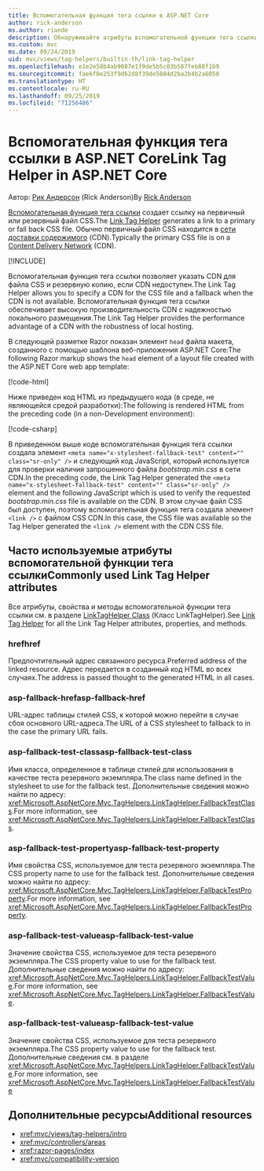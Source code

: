 ```yaml
---
title: Вспомогательная функция тега ссылки в ASP.NET Core
author: rick-anderson
ms.author: riande
description: Обнаруживайте атрибуты вспомогательной функции тега ссылки ASP.NET Core и роль, которую играет каждый атрибут в расширении поведения тега ссылки HTML.
ms.custom: mvc
ms.date: 09/24/2019
uid: mvc/views/tag-helpers/builtin-th/link-tag-helper
ms.openlocfilehash: e1e2e58b4ab9087e1f9de5b5c03b587feb88f1b9
ms.sourcegitcommit: fae6f0e253f9d62d8f39de5884d2ba2b4b2a6050
ms.translationtype: HT
ms.contentlocale: ru-RU
ms.lasthandoff: 09/25/2019
ms.locfileid: "71256486"
---
```

# <a name="link-tag-helper-in-aspnet-core"></a><span data-ttu-id="b9502-103">Вспомогательная функция тега ссылки в ASP.NET Core</span><span class="sxs-lookup"><span data-stu-id="b9502-103">Link Tag Helper in ASP.NET Core</span></span>

<span data-ttu-id="b9502-104">Автор: [Рик Андерсон](https://twitter.com/RickAndMSFT) (Rick Anderson)</span><span class="sxs-lookup"><span data-stu-id="b9502-104">By [Rick Anderson](https://twitter.com/RickAndMSFT)</span></span>

<span data-ttu-id="b9502-105">[Вспомогательная функция тега ссылки](xref:Microsoft.AspNetCore.Mvc.TagHelpers.LinkTagHelper) создает ссылку на первичный или резервный файл CSS.</span><span class="sxs-lookup"><span data-stu-id="b9502-105">The [Link Tag Helper](xref:Microsoft.AspNetCore.Mvc.TagHelpers.LinkTagHelper) generates a link to a primary or fall back CSS file.</span></span> <span data-ttu-id="b9502-106">Обычно первичный файл CSS находится в [сети доставки содержимого](/office365/enterprise/content-delivery-networks#what-exactly-is-a-cdn) (CDN).</span><span class="sxs-lookup"><span data-stu-id="b9502-106">Typically the primary CSS file is on a [Content Delivery Network](/office365/enterprise/content-delivery-networks#what-exactly-is-a-cdn) (CDN).</span></span>

[!INCLUDE[](~/includes/cdn.md)]

<span data-ttu-id="b9502-107">Вспомогательная функция тега ссылки позволяет указать CDN для файла CSS и резервную копию, если CDN недоступен.</span><span class="sxs-lookup"><span data-stu-id="b9502-107">The Link Tag Helper allows you to specify a CDN for the CSS file and a fallback when the CDN is not available.</span></span> <span data-ttu-id="b9502-108">Вспомогательная функция тега ссылки обеспечивает высокую производительность CDN с надежностью локального размещения.</span><span class="sxs-lookup"><span data-stu-id="b9502-108">The Link Tag Helper provides the performance advantage of a CDN with the robustness of local hosting.</span></span>

<span data-ttu-id="b9502-109">В следующей разметке Razor показан элемент `head` файла макета, созданного с помощью шаблона веб-приложения ASP.NET Core:</span><span class="sxs-lookup"><span data-stu-id="b9502-109">The following Razor markup shows the `head` element of a layout file created with the ASP.NET Core web app template:</span></span>

[!code-html[](link-tag-helper/sample/_Layout.cshtml?name=snippet)]

<span data-ttu-id="b9502-110">Ниже приведен код HTML из предыдущего кода (в среде, не являющейся средой разработки):</span><span class="sxs-lookup"><span data-stu-id="b9502-110">The following is rendered HTML from the preceding code (in a non-Development environment):</span></span>

[!code-csharp[](link-tag-helper/sample/HtmlPage1.html)]

<span data-ttu-id="b9502-111">В приведенном выше коде вспомогательная функция тега ссылки создала элемент `<meta name="x-stylesheet-fallback-test" content="" class="sr-only" />` и следующий код JavaScript, который используется для проверки наличия запрошенного файла *bootstrap.min.css* в сети CDN.</span><span class="sxs-lookup"><span data-stu-id="b9502-111">In the preceding code, the Link Tag Helper generated the `<meta name="x-stylesheet-fallback-test" content="" class="sr-only" />` element and the following JavaScript which is used to verify the requested *bootstrap.min.css* file is available on the CDN.</span></span> <span data-ttu-id="b9502-112">В этом случае файл CSS был доступен, поэтому вспомогательная функция тега создала элемент `<link />` с файлом CSS CDN.</span><span class="sxs-lookup"><span data-stu-id="b9502-112">In this case, the CSS file was available so the Tag Helper generated the `<link />` element with the CDN CSS file.</span></span>

## <a name="commonly-used-link-tag-helper-attributes"></a><span data-ttu-id="b9502-113">Часто используемые атрибуты вспомогательной функции тега ссылки</span><span class="sxs-lookup"><span data-stu-id="b9502-113">Commonly used Link Tag Helper attributes</span></span>

<span data-ttu-id="b9502-114">Все атрибуты, свойства и методы вспомогательной функции тега ссылки см. в разделе [LinkTagHelper Class](xref:Microsoft.AspNetCore.Mvc.TagHelpers.LinkTagHelper) (Класс LinkTagHelper).</span><span class="sxs-lookup"><span data-stu-id="b9502-114">See [Link Tag Helper](xref:Microsoft.AspNetCore.Mvc.TagHelpers.LinkTagHelper)  for all the Link Tag Helper attributes, properties, and methods.</span></span>

### <a name="href"></a><span data-ttu-id="b9502-115">href</span><span class="sxs-lookup"><span data-stu-id="b9502-115">href</span></span>

<span data-ttu-id="b9502-116">Предпочтительный адрес связанного ресурса.</span><span class="sxs-lookup"><span data-stu-id="b9502-116">Preferred address of the linked resource.</span></span> <span data-ttu-id="b9502-117">Адрес передается в созданный код HTML во всех случаях.</span><span class="sxs-lookup"><span data-stu-id="b9502-117">The address is passed thought to the generated HTML in all cases.</span></span>

### <a name="asp-fallback-href"></a><span data-ttu-id="b9502-118">asp-fallback-href</span><span class="sxs-lookup"><span data-stu-id="b9502-118">asp-fallback-href</span></span>

<span data-ttu-id="b9502-119">URL-адрес таблицы стилей CSS, к которой можно перейти в случае сбоя основного URL-адреса.</span><span class="sxs-lookup"><span data-stu-id="b9502-119">The URL of a CSS stylesheet to fallback to in the case the primary URL fails.</span></span>

### <a name="asp-fallback-test-class"></a><span data-ttu-id="b9502-120">asp-fallback-test-class</span><span class="sxs-lookup"><span data-stu-id="b9502-120">asp-fallback-test-class</span></span>

<span data-ttu-id="b9502-121">Имя класса, определенное в таблице стилей для использования в качестве теста резервного экземпляра.</span><span class="sxs-lookup"><span data-stu-id="b9502-121">The class name defined in the stylesheet to use for the fallback test.</span></span> <span data-ttu-id="b9502-122">Дополнительные сведения можно найти по адресу: <xref:Microsoft.AspNetCore.Mvc.TagHelpers.LinkTagHelper.FallbackTestClass>.</span><span class="sxs-lookup"><span data-stu-id="b9502-122">For more information, see <xref:Microsoft.AspNetCore.Mvc.TagHelpers.LinkTagHelper.FallbackTestClass>.</span></span>

### <a name="asp-fallback-test-property"></a><span data-ttu-id="b9502-123">asp-fallback-test-property</span><span class="sxs-lookup"><span data-stu-id="b9502-123">asp-fallback-test-property</span></span>

<span data-ttu-id="b9502-124">Имя свойства CSS, используемое для теста резервного экземпляра.</span><span class="sxs-lookup"><span data-stu-id="b9502-124">The CSS property name to use for the fallback test.</span></span> <span data-ttu-id="b9502-125">Дополнительные сведения можно найти по адресу: <xref:Microsoft.AspNetCore.Mvc.TagHelpers.LinkTagHelper.FallbackTestProperty>.</span><span class="sxs-lookup"><span data-stu-id="b9502-125">For more information, see <xref:Microsoft.AspNetCore.Mvc.TagHelpers.LinkTagHelper.FallbackTestProperty>.</span></span>

### <a name="asp-fallback-test-value"></a><span data-ttu-id="b9502-126">asp-fallback-test-value</span><span class="sxs-lookup"><span data-stu-id="b9502-126">asp-fallback-test-value</span></span>

<span data-ttu-id="b9502-127">Значение свойства CSS, используемое для теста резервного экземпляра.</span><span class="sxs-lookup"><span data-stu-id="b9502-127">The CSS property value to use for the fallback test.</span></span> <span data-ttu-id="b9502-128">Дополнительные сведения можно найти по адресу: <xref:Microsoft.AspNetCore.Mvc.TagHelpers.LinkTagHelper.FallbackTestValue>.</span><span class="sxs-lookup"><span data-stu-id="b9502-128">For more information, see <xref:Microsoft.AspNetCore.Mvc.TagHelpers.LinkTagHelper.FallbackTestValue>.</span></span>

### <a name="asp-fallback-test-value"></a><span data-ttu-id="b9502-129">asp-fallback-test-value</span><span class="sxs-lookup"><span data-stu-id="b9502-129">asp-fallback-test-value</span></span>

<span data-ttu-id="b9502-130">Значение свойства CSS, используемое для теста резервного экземпляра.</span><span class="sxs-lookup"><span data-stu-id="b9502-130">The CSS property value to use for the fallback test.</span></span> <span data-ttu-id="b9502-131">Дополнительные сведения см. в разделе <xref:Microsoft.AspNetCore.Mvc.TagHelpers.LinkTagHelper.FallbackTestValue>.</span><span class="sxs-lookup"><span data-stu-id="b9502-131">For more information, see <xref:Microsoft.AspNetCore.Mvc.TagHelpers.LinkTagHelper.FallbackTestValue></span></span>

## <a name="additional-resources"></a><span data-ttu-id="b9502-132">Дополнительные ресурсы</span><span class="sxs-lookup"><span data-stu-id="b9502-132">Additional resources</span></span>

* <xref:mvc/views/tag-helpers/intro>
* <xref:mvc/controllers/areas>
* <xref:razor-pages/index>
* <xref:mvc/compatibility-version>
